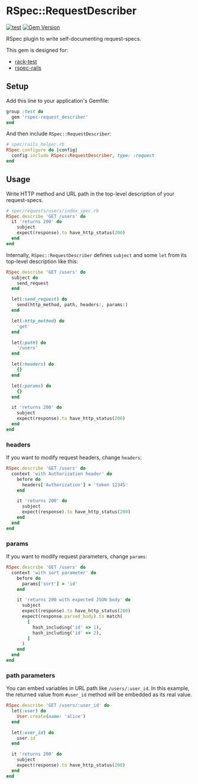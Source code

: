 # RSpec::RequestDescriber

[![test](https://github.com/r7kamura/rspec-request_describer/actions/workflows/test.yml/badge.svg)](https://github.com/r7kamura/rspec-request_describer/actions/workflows/test.yml)
[![Gem Version](https://badge.fury.io/rb/rspec-request_describer.svg)](https://rubygems.org/gems/rspec-request_describer)

RSpec plugin to write self-documenting request-specs.

This gem is designed for:

- [rack-test](https://github.com/rack-test/rack-test)
- [rspec-rails](https://github.com/rspec/rspec-rails)

## Setup

Add this line to your application's Gemfile:

```ruby
group :test do
  gem 'rspec-request_describer'
end
```

And then include `RSpec::RequestDescriber`:

```ruby
# spec/rails_helper.rb
RSpec.configure do |config|
  config.include RSpec::RequestDescriber, type: :request
end
```

## Usage

Write HTTP method and URL path in the top-level description of your request-specs.

```ruby
# spec/requests/users/index_spec.rb
RSpec.describe 'GET /users' do
  it 'returns 200' do
    subject
    expect(response).to have_http_status(200)
  end
end
```

Internally, `RSpec::RequestDescriber` defines `subject` and some `let` from its top-level description like this:

```ruby
RSpec.describe 'GET /users' do
  subject do
    send_request
  end

  let(:send_request) do
    send(http_method, path, headers:, params:)
  end

  let(:http_method) do
    'get'
  end

  let(:path) do
    '/users'
  end

  let(:headers) do
    {}
  end

  let(:params) do
    {}
  end

  it 'returns 200' do
    subject
    expect(response).to have_http_status(200)
  end
end
```

### headers

If you want to modify request headers, change `headers`:

```ruby
RSpec.describe 'GET /users' do
  context 'with Authorization header' do
    before do
      headers['Authorization'] = 'token 12345'
    end

    it 'returns 200' do
      subject
      expect(response).to have_http_status(200)
    end
  end
end
```

### params

If you want to modify request parameters, change `params`:

```ruby
RSpec.describe 'GET /users' do
  context 'with sort parameter' do
    before do
      params['sort'] = 'id'
    end

    it 'returns 200 with expected JSON body' do
      subject
      expect(response).to have_http_status(200)
      expect(response.parsed_body).to match(
        [
          hash_including('id' => 1),
          hash_including('id' => 2),
        ]
      )
    end
  end
end
```

### path parameters

You can embed variables in URL path like `/users/:user_id`.
In this example, the returned value from `#user_id` method will be embedded as its real value.

```ruby
RSpec.describe 'GET /users/:user_id' do
  let(:user) do
    User.create(name: 'alice')
  end

  let(:user_id) do
    user.id
  end

  it 'returns 200' do
    subject
    expect(response).to have_http_status(200)
  end
end
```
